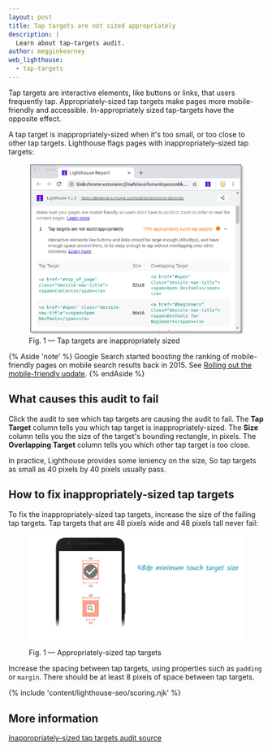 ```yaml
---
layout: post
title: Tap targets are not sized appropriately
description: |
  Learn about tap-targets audit.
author: megginkearney
web_lighthouse:
  - tap-targets
---
```


Tap targets are interactive elements, like buttons or links,
that users frequently tap.
Appropriately-sized tap targets make pages more mobile-friendly and accessible. 
In-appropriately sized tap-targets have the opposite effect.

A tap target is inappropriately-sized when it's too small, or too close to other tap targets.
Lighthouse flags pages with inappropriately-sized tap targets:

<figure class="w-figure">
  <img class="w-screenshot w-screenshot--filled" src="tap-targets.png" alt="Lighthouse audit showing inappropriately sized tap targets">
  <figcaption class="w-figcaption">
    Fig. 1 — Tap targets are inappropriately sized
  </figcaption>
</figure>

{% Aside 'note' %}
Google Search started boosting the ranking of mobile-friendly pages
on mobile search results back in 2015.
See [Rolling out the mobile-friendly update](https://webmasters.googleblog.com/2015/04/rolling-out-mobile-friendly-update.html).
{% endAside %}

## What causes this audit to fail

Click the audit to see which tap targets are causing the audit to fail.
The **Tap Target** column tells you which tap target is inappropriately-sized.
The **Size** column tells you the size of the target's bounding rectangle, in pixels.
The **Overlapping Target** column tells you which other tap target is too close.

In practice, Lighthouse provides some leniency on the size,
So tap targets as small as 40 pixels by 40 pixels usually pass.

## How to fix inappropriately-sized tap targets

To fix the inappropriately-sized tap targets,
increase the size of the failing tap targets.
Tap targets that are 48 pixels wide and 48 pixels tall never fail:

<figure class="w-figure">
  <img class="w-screenshot w-screenshot--filled" src="touch-target.jpg" alt="Appropriately-sized tap targets">
  <figcaption class="w-figcaption">
    Fig. 1 — Appropriately-sized tap targets
  </figcaption>
</figure>

Increase the spacing between tap targets,
using properties such as `padding` or `margin`.
There should be at least 8 pixels of space between tap targets.

{% include 'content/lighthouse-seo/scoring.njk' %}

## More information

[Inappropriately-sized tap targets audit source](https://github.com/GoogleChrome/lighthouse/blob/master/lighthouse-core/audits/seo/tap-targets.js)